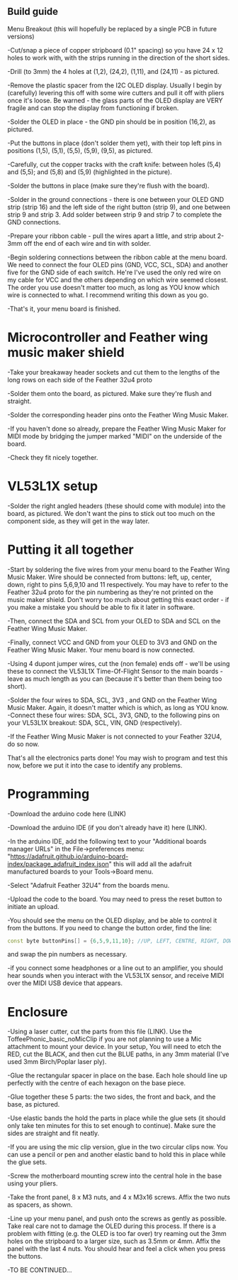 ## Build guide

Menu Breakout (this will hopefully be replaced by a single PCB in future versions)

-Cut/snap a piece of copper stripboard (0.1" spacing) so you have 24 x 12 holes to work with, with the strips running in the direction of the short sides.

-Drill (to 3mm) the 4 holes at (1,2), (24,2), (1,11), and (24,11) - as pictured.

-Remove the plastic spacer from the I2C OLED display. Usually I begin by (carefully) levering this off with some wire cutters and pull it off with pliers once it's loose. Be warned - the glass parts of the OLED display are VERY fragile and can stop the display from functioning if broken.

-Solder the OLED in place - the GND pin should be in position (16,2), as pictured.

-Put the buttons in place (don't solder them yet), with their top left pins in positions (1,5), (5,1), (5,5), (5,9), (9,5), as pictured.

-Carefully, cut the copper tracks with the craft knife: between holes (5,4) and (5,5); and (5,8) and (5,9) (highlighted in the picture).

-Solder the buttons in place (make sure they're flush with the board).

-Solder in the ground connections - there is one between your OLED GND strip (strip 16) and the left side of the right button (strip 9), and one between strip 9 and strip 3. Add solder between strip 9 and strip 7 to complete the GND connections.

-Prepare your ribbon cable - pull the wires apart a little, and strip about 2-3mm off the end of each wire and tin with solder.

-Begin soldering connections between the ribbon cable at the menu board. We need to connect the four OLED pins (GND, VCC, SCL, SDA) and another five for the GND side of each switch. He're I've used the only red wire on my cable for VCC and the others depending on which wire seemed closest. The order you use doesn't matter too much, as long as YOU know which wire is connected to what. I recommend writing this down as you go.

-That's it, your menu board is finished. 


# Microcontroller and Feather wing music maker shield

-Take your breakaway header sockets and cut them to the lengths of the long rows on each side of the Feather 32u4 proto

-Solder them onto the board, as pictured. Make sure they're flush and straight.

-Solder the corresponding header pins onto the Feather Wing Music Maker.

-If you haven't done so already, prepare the Feather Wing Music Maker for MIDI mode by bridging the jumper marked "MIDI" on the underside of the board.

-Check they fit nicely together.

# VL53L1X setup

-Solder the right angled headers (these should come with module) into the board, as pictured. We don't want the pins to stick out too much on the component side, as they will get in the way later.

# Putting it all together

-Start by soldering the five wires from your menu board to the Feather Wing Music Maker. Wire should be connected from buttons: left, up, center, down, right to pins 5,6,9,10 and 11 respectively. You may have to refer to the Feather 32u4 proto for the pin numbering as they're not printed on the music maker shield. Don't worry too much about getting this exact order - if you make a mistake you should be able to fix it later in software.

-Then, connect the SDA and SCL from your OLED to SDA and SCL on the Feather Wing Music Maker.

-Finally, connect VCC and GND from your OLED to 3V3 and GND on the Feather Wing Music Maker. Your menu board is now connected.

-Using 4 dupont jumper wires, cut the (non female) ends off - we'll be using these to connect the VL53L1X Time-Of-Flight Sensor to the main boards - leave as much length as you can (because it's better than them being too short).

-Solder the four wires to SDA, SCL, 3V3 , and GND on the Feather Wing Music Maker. Again, it doesn't matter which is which, as long as YOU know.
-Connect these four wires: SDA, SCL, 3V3, GND, to the following pins on your VL53L1X breakout: SDA, SCL, VIN, GND (respectively).

-If the Feather Wing Music Maker is not connected to your Feather 32U4, do so now.

That's all the electronics parts done! You may wish to program and test this now, before we put it into the case to identify any problems. 

# Programming

-Download the arduino code here (LINK)

-Download the arduino IDE (if you don't already have it) here (LINK).

-In the arduino IDE, add the following text to your "Additional boards manager URLs" in the File->preferences menu:
"https://adafruit.github.io/arduino-board-index/package_adafruit_index.json"
this will add all the adafruit manufactured boards to your Tools->Board menu.

-Select "Adafruit Feather 32U4" from the boards menu.

-Upload the code to the board. You may need to press the reset button to initiate an upload.

-You should see the menu on the OLED display, and be able to control it from the buttons. If you need to change the button order, find the line:

```c++
const byte buttonPins[] = {6,5,9,11,10}; //UP, LEFT, CENTRE, RIGHT, DOWN   
```

and swap the pin numbers as necessary.

-if you connect some headphones or a line out to an amplifier, you should hear sounds when you interact with the VL53L1X sensor, and receive MIDI over the MIDI USB device that appears.

# Enclosure

-Using a laser cutter, cut the parts from this file (LINK). Use the ToffeePhonic_basic_noMicClip if you are not planning to use a Mic attachment to mount your device. In your setup, You will need to etch the RED, cut the BLACK, and then cut the BLUE paths, in any 3mm material (I've used 3mm Birch/Poplar laser ply).

-Glue the rectangular spacer in place on the base. Each hole should line up perfectly with the centre of each hexagon on the base piece.

-Glue together these 5 parts: the two sides, the front and back, and the base, as pictured.

-Use elastic bands the hold the parts in place while the glue sets (it should only take ten minutes for this to set enough to continue). Make sure the sides are straight and fit neatly.

-If you are using the mic clip version, glue in the two circular clips now. You can use a pencil or pen and another elastic band to hold this in place while the glue sets.

-Screw the motherboard mounting screw into the central hole in the base using your pliers.

-Take the front panel, 8 x M3 nuts, and 4 x M3x16 screws. Affix the two nuts as spacers, as shown.

-Line up your menu panel, and push onto the screws as gently as possible. Take real care not to damage the OLED during this process. If there is a problem with fitting (e.g. the OLED is too far over) try reaming out the 3mm holes on the stripboard to a larger size, such as 3.5mm or 4mm. Affix the panel with the last 4 nuts. You should hear and feel a click when you press the buttons.

-TO BE CONTINUED...